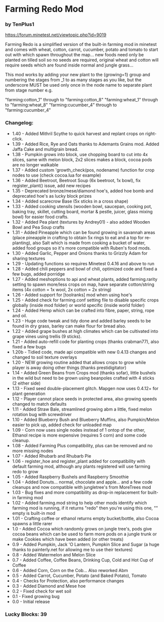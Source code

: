 # Farming Redo Mod
### by TenPlus1

https://forum.minetest.net/viewtopic.php?id=9019

Farming Redo is a simplified version of the built-in farming mod in minetest and comes with wheat, cotton, carrot, cucumber, potato and tomato to start out with which spawn throughout the map... new foods need only be planted on tilled soil so no seeds are required, original wheat and cotton will require seeds which are found inside normal and jungle grass...

This mod works by adding your new plant to the {growing=1} group and numbering the stages from _1 to as many stages as you like, but the underscore MUST be used only once in the node name to separate plant from stage number e.g.

"farming:cotton_1"      through to   "farming:cotton_8"
"farming:wheat_1"       through to   "farming:wheat_8"
"farming:cucumber_4"    through to   "farming:cucumber_4"

### Changelog:

- 1.40 - Added Mithril Scythe to quick harvest and replant crops on right-click.
- 1.39 - Added Rice, Rye and Oats thanks to Ademants Grains mod.  Added Jaffa Cake and multigrain bread.
- 1.38 - Pumpkin grows into block, use chopping board to cut into 4x slices, same with melon block, 2x2 slices makes a block, cocoa pods are no longer walkable
- 1.37 - Added custom 'growth_check(pos, nodename) function for crop nodes to use (check cocoa.lua for example)
- 1.36 - Added Beetroot, Beetroot Soup (6x beetroot, 1x bowl), fix register_plant() issue, add new recipes
- 1.35 - Deprecated bronze/mese/diamond hoe's, added hoe bomb and deprecated hoe's as lucky block prizes
- 1.34 - Added scarecrow Base (5x sticks in a cross shape)
- 1.33 - Added cooking utensils (wooden bowl, saucepan, cooking pot, baking tray, skillet, cutting board, mortar & pestle, juicer, glass mixing bowl) for easier food crafts. 
- 1.32 - Added Pea plant (textures by Andrey01) - also added Wooden Bowl and Pea Soup crafts
- 1.31 - Added Pineapple which can be found growing in savannah areas (place pineapple in crafting to obtain 5x rings to eat and a top for re-planting), also Salt which is made from cooking a bucket of water, added food groups so it's more compatible with Ruben's food mods.
- 1.30 - Added Garlic, Pepper and Onions thanks to Grizzly Adam for sharing textures
- 1.29 - Updating functions so requires Minetest 0.4.16 and above to run
- 1.28 - Added chili peppers and bowl of chili, optimized code and fixed a few bugs, added porridge
- 1.27 - Added meshoptions to api and wheat plants, added farming.rarity setting to spawn more/less crops on map, have separate cotton/string items (4x cotton = 1x wool, 2x cotton = 2x string)
- 1.26 - Added support for [toolranks] mod when using hoe's
- 1.25 - Added check for farming.conf setting file to disable specific crops globally (inside mod folder) or world specific (inside world folder)
- 1.24 - Added Hemp which can be crafted into fibre, paper, string, rope and oil.
- 1.23 - Huge code tweak and tidy done and added barley seeds to be found in dry grass, barley can make flour for bread also.
- 1.22 - Added grape bushes at high climates which can be cultivated into grape vines using trellis (9 sticks).
- 1.21 - Added auto-refill code for planting crops (thanks crabman77), also fixed a few bugs
- 1.20b - Tidied code, made api compatible with new 0.4.13 changes and changed to soil texture overlays
- 1.20 - NEW growing routine added that allows crops to grow while player is away doing other things (thanks prestidigitator)
- 1.14 - Added Green Beans from Crops mod (thanks sofar), little bushels in the wild but need to be grown using beanpoles crafted with 4 sticks (2 either side)
- 1.13 - Fixed seed double-placement glitch.  Mapgen now uses 0.4.12+ for plant generation
- 1.12 - Player cannot place seeds in protected area, also growing speeds changed to match defaults
- 1.11 - Added Straw Bale, streamlined growing abm a little, fixed melon rotation bug with screwdriver
- 1.10 - Added Blueberry Bush and Blueberry Muffins, also Pumpkin/Melon easier to pick up, added check for unloaded map
- 1.09 - Corn now uses single nodes instead of 1 ontop of the other, Ethanol recipe is more expensive (requires 5 corn) and some code cleanup.
- 1.08 - Added Farming Plus compatibility, plus can be removed and no more missing nodes
- 1.07 - Added Rhubarb and Rhubarb Pie
- 1.06 - register_hoe and register_plant added for compatibility with default farming mod, although any plants registered will use farming redo to grow
- 1.05 - Added Raspberry Bushels and Raspberry Smoothie
- 1.04 - Added Donuts... normal, chocolate and apple... and a few code cleanups and now compatible with jungletree's from MoreTrees mod
- 1.03 - Bug fixes and more compatibility as drop-in replacement for built-in farming mod
- 1.02 - Added farming.mod string to help other mods identify which farming mod is running, if it returns "redo" then you're using this one, "" empty is built-in mod
- 1.01 - Crafting coffee or ethanol returns empty bucket/bottle, also Cocoa spawns a little rarer
- 1.0 - Added Cocoa which randomly grows on jungle tree's, pods give cocoa beans which can be used to farm more pods on a jungle trunk or make Cookies which have been added (or other treats)
- 0.9 - Added Pumpkin, Jack 'O Lantern, Pumpkin Slice and Sugar (a huge thanks to painterly.net for allowing me to use their textures)
- 0.8 - Added Watermelon and Melon Slice
- 0.7 - Added Coffee, Coffee Beans, Drinking Cup, Cold and Hot Cup of Coffee
- 0.6 - Added Corn, Corn on the Cob... Also reworked Abm
- 0.5 - Added Carrot, Cucumber, Potato (and Baked Potato), Tomato
- 0.4 - Checks for Protection, also performance changes
- 0.3 - Added Diamond and Mese hoe
- 0.2 - Fixed check for wet soil
- 0.1 - Fixed growing bug
- 0.0 - Initial release

### Lucky Blocks: 39
